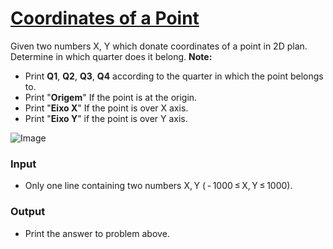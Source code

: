 # [Coordinates of a Point](https://codeforces.com/group/MWSDmqGsZm/contest/219158/problem/Q)

Given two numbers X, Y which donate coordinates of a point in 2D plan. Determine in which quarter does it belong.
**Note:**

- Print **Q1**, **Q2**, **Q3**, **Q4** according to the quarter in which the point belongs to.
- Print "**Origem**" If the point is at the origin.
- Print "**Eixo X**" If the point is over X axis.
- Print "**Eixo Y**" if the point is over Y axis.

![Image](https://espresso.codeforces.com/bf7f5794b36960a30e20d332e935c506d1e24b8b.png)

### Input

- Only one line containing two numbers X, Y ( - 1000 ≤ X, Y ≤ 1000).

### Output

- Print the answer to problem above.